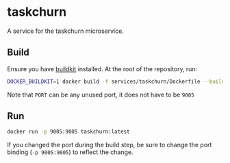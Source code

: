# taskchurn

A service for the taskchurn microservice.

## Build

Ensure you have [buildkit](https://docs.docker.com/build/buildkit/) installed. At the root of the repository, run:

```sh
DOCKER_BUILDKIT=1 docker build -f services/taskchurn/Dockerfile --build-arg PORT=9005 -t taskchurn .
```

Note that `PORT` can be any unused port, it does not have to be `9005`

## Run
```sh
docker run -p 9005:9005 taskchurn:latest
```

If you changed the port during the build step, be sure to change the port binding (`-p 9005:9005`) to reflect the change.
